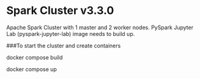 # Spark Cluster v3.3.0

Apache Spark Cluster with 1 master and 2 worker nodes. PySpark Jupyter Lab (pyspark-jupyter-lab) image needs to build up.

###To start the cluster and create containers

docker compose build

docker compose up


